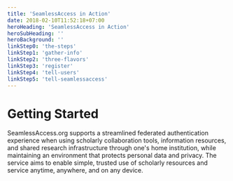 ```yaml
---
title: 'SeamlessAccess in Action'
date: 2018-02-10T11:52:18+07:00
heroHeading: 'SeamlessAccess in Action'
heroSubHeading: ''
heroBackground: ''
linkStep0: 'the-steps'
linkStep1: 'gather-info'
linkStep2: 'three-flavors'
linkStep3: 'register'
linkStep4: 'tell-users'
linkStep5: 'tell-seamlessaccess'
---
```


# Getting Started

SeamlessAccess.org supports a streamlined federated authentication experience when using scholarly collaboration tools, information  resources, and shared research infrastructure through one's home institution, while maintaining an environment that protects personal data and privacy. The service aims to enable simple, trusted use of scholarly resources and service anytime, anywhere, and on any device.
